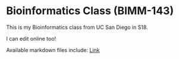 # Bioinformatics Class (BIMM-143)

This is my Bioinformatics class from UC San Diego in S18. 

I can edit online too!

Available markdown files include:
[Link](URL)
